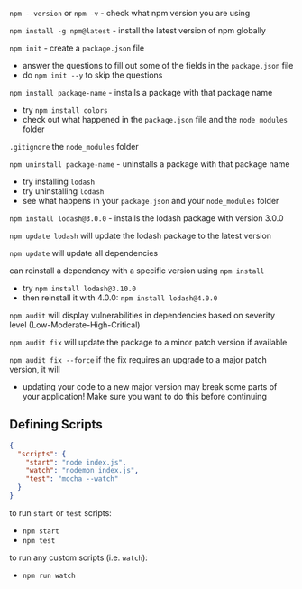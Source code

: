 `npm --version` or `npm -v` - check what npm version you are using

`npm install -g npm@latest` - install the latest version of npm globally

`npm init` - create a `package.json` file

- answer the questions to fill out some of the fields in the `package.json` file
- do `npm init --y` to skip the questions

`npm install package-name` - installs a package with that package name

- try `npm install colors`
- check out what happened in the `package.json` file and the `node_modules` folder

`.gitignore` the `node_modules` folder

`npm uninstall package-name` - uninstalls a package with that package name

- try installing `lodash`
- try uninstalling `lodash`
- see what happens in your `package.json` and your `node_modules` folder

`npm install lodash@3.0.0` - installs the lodash package with version 3.0.0

`npm update lodash` will update the lodash package to the latest version

`npm update` will update all dependencies

can reinstall a dependency with a specific version using `npm install`

- try `npm install lodash@3.10.0`
- then reinstall it with 4.0.0: `npm install lodash@4.0.0`

`npm audit` will display vulnerabilities in dependencies based on severity level (Low-Moderate-High-Critical)

`npm audit fix` will update the package to a minor patch version if available

`npm audit fix --force` if the fix requires an upgrade to a major patch version, it will

- updating your code to a new major version may break some parts of your application! Make sure you want to do this before continuing

## Defining Scripts

```json
{
  "scripts": {
    "start": "node index.js",
    "watch": "nodemon index.js",
    "test": "mocha --watch"
  }
}
```

to run `start` or `test` scripts:

- `npm start`
- `npm test`

to run any custom scripts (i.e. `watch`):

- `npm run watch`

